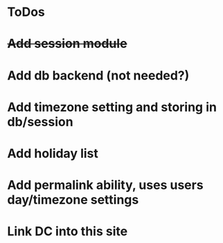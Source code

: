 ToDos
========

# ~~Add session module~~
# Add db backend (not needed?)
# Add timezone setting and storing in db/session
# Add holiday list
# Add permalink ability, uses users day/timezone settings
# Link DC into this site